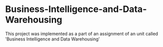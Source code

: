 # Business-Intelligence-and-Data-Warehousing
This project was implemented as a part of an assignment of an unit called 'Business Intelligence and Data Warehousing'
